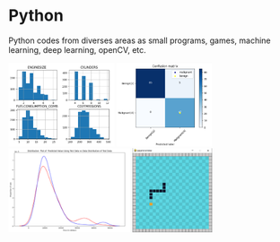 # Python
Python codes from diverses areas as small programs, games, machine learning, deep learning, openCV, etc.

<img src="/images/ML IBM/4.png" height="150"> <img src="/images/ML IBM/3.png" height="150"> <img src="/images/DA IBM/3.png" height="150"> <img src="/images/games/snake.png" height="150">
